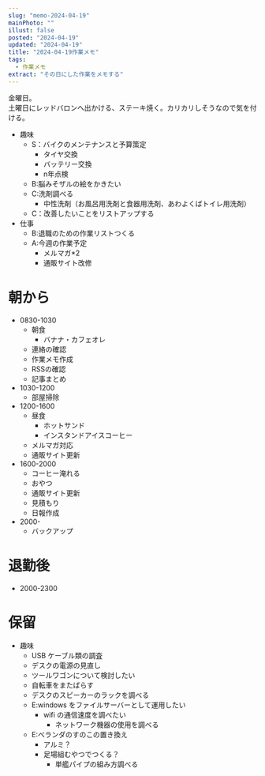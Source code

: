 ```yaml
---
slug: "memo-2024-04-19"
mainPhoto: ""
illust: false
posted: "2024-04-19"
updated: "2024-04-19"
title: "2024-04-19作業メモ"
tags:
  - 作業メモ
extract: "その日にした作業をメモする"
---
```


金曜日。  
土曜日にレッドバロンへ出かける、ステーキ焼く。カリカリしそうなので気を付ける。

- 趣味
  - S：バイクのメンテナンスと予算策定
    - タイヤ交換
    - バッテリー交換
    - n年点検
  - B:脳みそザルの絵をかきたい
  - C:洗剤調べる
    - 中性洗剤（お風呂用洗剤と食器用洗剤、あわよくばトイレ用洗剤）
  - C：改善したいことをリストアップする
- 仕事
  - B:退職のための作業リストつくる
  - A:今週の作業予定
    - メルマガ*2
    - 通販サイト改修

# 朝から

- 0830-1030
  - 朝食
    - バナナ・カフェオレ
  - 連絡の確認
  - 作業メモ作成
  - RSSの確認
  - 記事まとめ
- 1030-1200
  - 部屋掃除
- 1200-1600
  - 昼食
    - ホットサンド
    - インスタンドアイスコーヒー
  - メルマガ対応
  - 通販サイト更新
- 1600-2000
  - コーヒー淹れる
  - おやつ
  - 通販サイト更新
  - 見積もり
  - 日報作成
- 2000-
  - バックアップ

# 退勤後

- 2000-2300
      

# 保留

- 趣味
  - USB ケーブル類の調査
  - デスクの電源の見直し
  - ツールワゴンについて検討したい
  - 自転車をまたばらす
  - デスクのスピーカーのラックを調べる
  - E:windows をファイルサーバーとして運用したい
    - wifi の通信速度を調べたい
      - ネットワーク機器の使用を調べる
  - E:ベランダのすのこの置き換え
    - アルミ？
    - 足場組むやつでつくる？
      - 単艦パイプの組み方調べる
